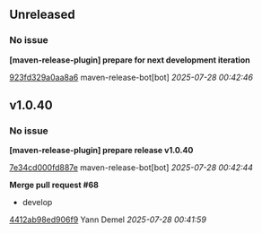 ## Unreleased
### No issue

**[maven-release-plugin] prepare for next development iteration**


[923fd329a0aa8a6](https://github.com/openfilz/document-management/commit/923fd329a0aa8a6) maven-release-bot[bot] *2025-07-28 00:42:46*


## v1.0.40
### No issue

**[maven-release-plugin] prepare release v1.0.40**


[7e34cd000fd887e](https://github.com/openfilz/document-management/commit/7e34cd000fd887e) maven-release-bot[bot] *2025-07-28 00:42:44*

**Merge pull request #68**

 * develop

[4412ab98ed906f9](https://github.com/openfilz/document-management/commit/4412ab98ed906f9) Yann Demel *2025-07-28 00:41:59*


